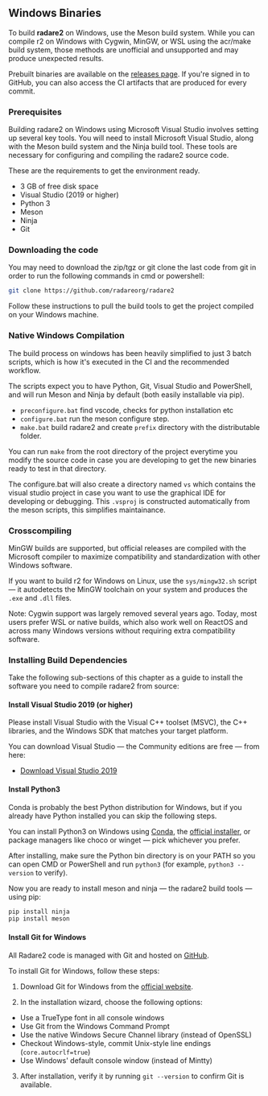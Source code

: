 ## Windows Binaries

To build **radare2** on Windows, use the Meson build system. While you can compile r2 on Windows with Cygwin, MinGW, or WSL using the acr/make build system, those methods are unofficial and unsupported and may produce unexpected results.

Prebuilt binaries are available on the [releases page](https://github.com/radareorg/radare2/releases). If you're signed in to GitHub, you can also access the CI artifacts that are produced for every commit.

### Prerequisites

Building radare2 on Windows using Microsoft Visual Studio involves setting up several key tools. You will need to install Microsoft Visual Studio, along with the Meson build system and the Ninja build tool. These tools are necessary for configuring and compiling the radare2 source code.

These are the requirements to get the environment ready.

* 3 GB of free disk space
* Visual Studio (2019 or higher)
* Python 3
* Meson
* Ninja
* Git

### Downloading the code

You may need to download the zip/tgz or git clone the last code from git in order to run the following commands in cmd or powershell:

```sh
git clone https://github.com/radareorg/radare2
```

Follow these instructions to pull the build tools to get the project compiled on your Windows machine.

### Native Windows Compilation

The build process on windows has been heavily simplified to just 3 batch scripts, which is how it's executed in the CI and the recommended workflow.

The scripts expect you to have Python, Git, Visual Studio and PowerShell, and will run Meson and Ninja by default (both easily installable via pip).

* `preconfigure.bat` find vscode, checks for python installation etc
* `configure.bat` run the meson configure step.
* `make.bat` build radare2 and create `prefix` directory with the distributable folder.

You can run `make` from the root directory of the project everytime you modify the source code in case you are developing to get the new binaries ready to test in that directory.

The configure.bat will also create a directory named `vs` which contains the visual studio project in case you want to use the graphical IDE for developing or debugging. This `.vsproj` is constructed automatically from the meson scripts, this simplifies maintainance.

### Crosscompiling

MinGW builds are supported, but official releases are compiled with the Microsoft compiler to maximize compatibility and standardization with other Windows software.

If you want to build r2 for Windows on Linux, use the `sys/mingw32.sh` script — it autodetects the MinGW toolchain on your system and produces the `.exe` and `.dll` files.

Note: Cygwin support was largely removed several years ago. Today, most users prefer WSL or native builds, which also work well on ReactOS and across many Windows versions without requiring extra compatibility software.

### Installing Build Dependencies

Take the following sub-sections of this chapter as a guide to install the software you need to compile radare2 from source:

#### Install Visual Studio 2019 (or higher)

Please install Visual Studio with the Visual C++ toolset (MSVC), the C++ libraries, and the Windows SDK that matches your target platform.

You can download Visual Studio — the Community editions are free — from here:

* [Download Visual Studio 2019](https://visualstudio.microsoft.com/downloads/)

#### Install Python3

Conda is probably the best Python distribution for Windows, but if you already have Python installed you can skip the following steps.

You can install Python3 on Windows using [Conda](https://docs.conda.io/projects/conda/en/stable/), the [official installer](https://www.python.org/downloads/), or package managers like choco or winget — pick whichever you prefer.

After installing, make sure the Python bin directory is on your PATH so you can open CMD or PowerShell and run `python3` (for example, `python3 --version` to verify).

Now you are ready to install meson and ninja — the radare2 build tools — using pip:

```sh
pip install ninja
pip install meson
```

#### Install Git for Windows

All Radare2 code is managed with Git and hosted on [GitHub](https://github.com/radareorg).

To install Git for Windows, follow these steps:

1. Download Git for Windows from the [official website](https://git-scm.com/download/win).

2. In the installation wizard, choose the following options:

* Use a TrueType font in all console windows
* Use Git from the Windows Command Prompt
* Use the native Windows Secure Channel library (instead of OpenSSL)
* Checkout Windows-style, commit Unix-style line endings (`core.autocrlf=true`)
* Use Windows' default console window (instead of Mintty)

3. After installation, verify it by running `git --version` to confirm Git is available.
